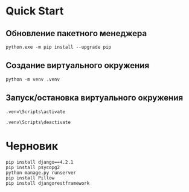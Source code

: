 # Quick Start

## Обновление пакетного менеджера

```
python.exe -m pip install --upgrade pip
```

## Создание виртуального окружения

```commandline
python -m venv .venv
```

## Запуск/остановка виртуального окружения

```
.venv\Scripts\activate
```

```
.venv\Scripts\deactivate
```


# Черновик

```
pip install django==4.2.1
pip install psycopg2
python manage.py runserver
pip install Pillow
pip install djangorestframework
```
